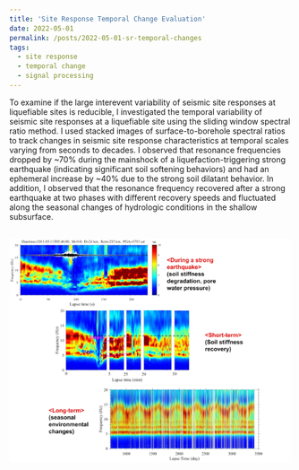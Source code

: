 ```yaml
---
title: 'Site Response Temporal Change Evaluation'
date: 2022-05-01
permalink: /posts/2022-05-01-sr-temporal-changes
tags:
  - site response
  - temporal change
  - signal processing
---
```


To examine if the large interevent variability of seismic site responses at liquefiable sites is reducible, I investigated the temporal variability of seismic site responses at a liquefiable site using the sliding window spectral ratio method. I used stacked images of surface-to-borehole spectral ratios to track changes in seismic site response characteristics at temporal scales varying from seconds to decades. I observed that resonance frequencies dropped by ~70% during the mainshock of a liquefaction-triggering strong earthquake (indicating significant soil softening behaviors) and had an ephemeral increase by ~40% due to the strong soil dilatant behavior. In addition, I observed that the resonance frequency recovered after a strong earthquake at two phases with different recovery speeds and fluctuated along the seasonal changes of hydrologic conditions in the shallow subsurface.

<br/><img src='/images/sr-temporal-changes.png'>

